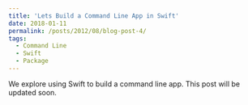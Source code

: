 ```yaml
---
title: 'Lets Build a Command Line App in Swift'
date: 2018-01-11
permalink: /posts/2012/08/blog-post-4/
tags:
  - Command Line
  - Swift
  - Package
---
```


We explore using Swift to build a command line app. This post will be updated soon.